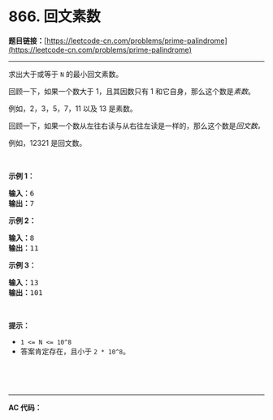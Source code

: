 # 866. 回文素数

**题目链接：**[https://leetcode-cn.com/problems/prime-palindrome](https://leetcode-cn.com/problems/prime-palindrome)

---

<div class="content__1Y2H">
 <div class="notranslate">
  <p>求出大于或等于&nbsp;<code>N</code>&nbsp;的最小回文素数。</p> 
  <p>回顾一下，如果一个数大于 1，且其因数只有 1 和它自身，那么这个数是<em>素数</em>。</p> 
  <p>例如，2，3，5，7，11 以及&nbsp;13 是素数。</p> 
  <p>回顾一下，如果一个数从左往右读与从右往左读是一样的，那么这个数是<em>回文数。</em></p> 
  <p>例如，12321 是回文数。</p> 
  <p>&nbsp;</p> 
  <p><strong>示例 1：</strong></p> 
  <pre class="language-text"><strong>输入：</strong>6
<strong>输出：</strong>7
</pre> 
  <p><strong>示例&nbsp;2：</strong></p> 
  <pre class="language-text"><strong>输入：</strong>8
<strong>输出：</strong>11
</pre> 
  <p><strong>示例&nbsp;3：</strong></p> 
  <pre class="language-text"><strong>输入：</strong>13
<strong>输出：</strong>101</pre> 
  <p>&nbsp;</p> 
  <p><strong>提示：</strong></p> 
  <ul> 
   <li><code>1 &lt;= N &lt;= 10^8</code></li> 
   <li>答案肯定存在，且小于&nbsp;<code>2 * 10^8</code>。</li> 
  </ul> 
  <p>&nbsp;</p> 
  <p>&nbsp;</p> 
 </div>
</div>

---

**AC 代码：**

```java

```